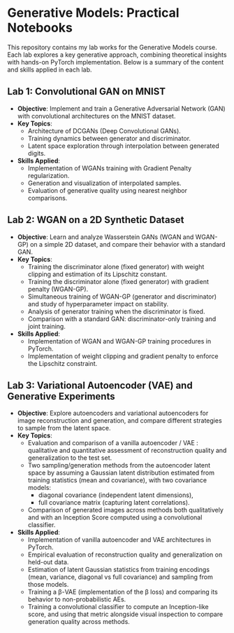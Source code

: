 # Generative Models: Practical Notebooks 

This repository contains my lab works for the Generative Models course. Each lab explores a key generative approach, combining theoretical insights with hands-on PyTorch implementation. Below is a summary of the content and skills applied in each lab.

## Lab 1: Convolutional GAN on MNIST
- **Objective**: Implement and train a Generative Adversarial Network (GAN) with convolutional architectures on the MNIST dataset.
- **Key Topics**:
  - Architecture of DCGANs (Deep Convolutional GANs).
  - Training dynamics between generator and discriminator.
  - Latent space exploration through interpolation between generated digits.
- **Skills Applied**:
  - Implementation of WGANs training with Gradient Penalty regularization.
  - Generation and visualization of interpolated samples.
  - Evaluation of generative quality using nearest neighbor comparisons.
 
## Lab 2: WGAN on a 2D Synthetic Dataset
- **Objective**: Learn and analyze Wasserstein GANs (WGAN and WGAN-GP) on a simple 2D dataset, and compare their behavior with a standard GAN.
- **Key Topics**:
  - Training the discriminator alone (fixed generator) with weight clipping and estimation of its Lipschitz constant.
  - Training the discriminator alone (fixed generator) with gradient penalty (WGAN-GP).
  - Simultaneous training of WGAN-GP (generator and discriminator) and study of hyperparameter impact on stability.
  - Analysis of generator training when the discriminator is fixed.
  - Comparison with a standard GAN: discriminator-only training and joint training.
- **Skills Applied**:
  - Implementation of WGAN and WGAN-GP training procedures in PyTorch.
  - Implementation of weight clipping and gradient penalty to enforce the Lipschitz constraint.

## Lab 3: Variational Autoencoder (VAE) and Generative Experiments
- **Objective**: Explore autoencoders and variational autoencoders for image reconstruction and generation, and compare different strategies to sample from the latent space.
- **Key Topics**:
  - Evaluation and comparison of a vanilla autoencoder / VAE : qualitative and quantitative assessment of reconstruction quality and generalization to the test set.
  - Two sampling/generation methods from the autoencoder latent space by assuming a Gaussian latent distribution estimated from training statistics (mean and covariance), with two covariance models:
    - diagonal covariance (independent latent dimensions),
    - full covariance matrix (capturing latent correlations).
  - Comparison of generated images across methods both qualitatively and with an Inception Score computed using a convolutional classifier.
- **Skills Applied**:
  - Implementation of vanilla autoencoder and VAE architectures in PyTorch.
  - Empirical evaluation of reconstruction quality and generalization on held-out data.
  - Estimation of latent Gaussian statistics from training encodings (mean, variance, diagonal vs full covariance) and sampling from those models.
  - Training a β-VAE (implementation of the β loss) and comparing its behavior to non-probabilistic AEs.
  - Training a convolutional classifier to compute an Inception-like score, and using that metric alongside visual inspection to compare generation quality across methods.


